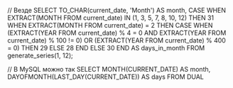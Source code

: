 // Везде
SELECT
  TO_CHAR(current_date, 'Month') AS month,
  CASE
    WHEN EXTRACT(MONTH FROM current_date) IN (1, 3, 5, 7, 8, 10, 12) THEN 31
    WHEN EXTRACT(MONTH FROM current_date) = 2 THEN
      CASE
        WHEN (EXTRACT(YEAR FROM current_date) % 4 = 0 AND EXTRACT(YEAR FROM current_date) % 100 != 0) OR (EXTRACT(YEAR FROM current_date) % 400 = 0) THEN 29
        ELSE 28
      END
    ELSE 30
  END AS days_in_month
FROM generate_series(1, 12);


// В MySQL можно так
SELECT
  MONTH(CURRENT_DATE) AS month,
  DAYOFMONTH(LAST_DAY(CURRENT_DATE)) AS days
FROM
  DUAL
